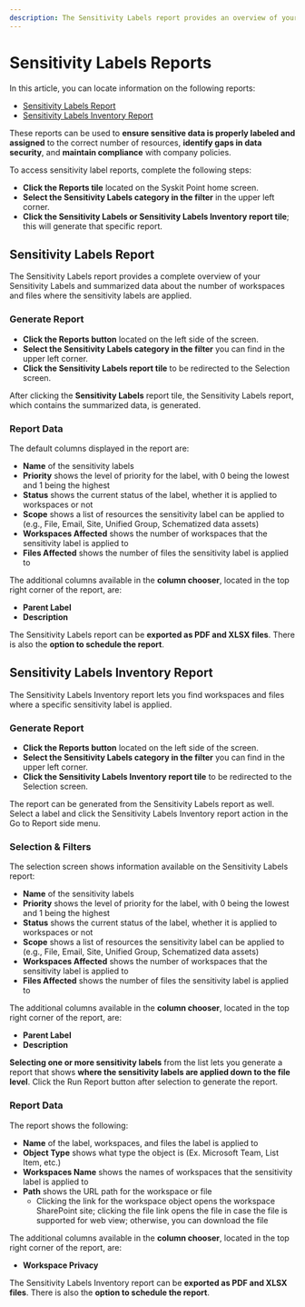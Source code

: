 ```yaml
---
description: The Sensitivity Labels report provides an overview of your sensitivity labels.
---
```


# Sensitivity Labels Reports

In this article, you can locate information on the following reports:

* [Sensitivity Labels Report](#sensitivity-labels-report)
* [Sensitivity Labels Inventory Report](#sensitivity-labels-inventory-report)

These reports can be used to **ensure sensitive data is properly labeled and assigned** to the correct number of resources, **identify gaps in data security**, and **maintain compliance** with company policies.

To access sensitivity label reports, complete the following steps:

* **Click the Reports tile** located on the Syskit Point home screen.
* **Select the Sensitivity Labels category in the filter** in the upper left corner.
* **Click the Sensitivity Labels or Sensitivity Labels Inventory report tile**; this will generate that specific report.

## Sensitivity Labels Report

The Sensitivity Labels report provides a complete overview of your Sensitivity Labels and summarized data about the number of workspaces and files where the sensitivity labels are applied.


### Generate Report

* **Click the Reports button** located on the left side of the screen.
* **Select the Sensitivity Labels category in the filter** you can find in the upper left corner.
* **Click the Sensitivity Labels report tile** to be redirected to the Selection screen.

After clicking the **Sensitivity Labels** report tile, the Sensitivity Labels report, which contains the summarized data, is generated.

### Report Data

The default columns displayed in the report are:    

* **Name** of the sensitivity labels
* **Priority** shows the level of priority for the label, with 0 being the lowest and 1 being the highest
* **Status** shows the current status of the label, whether it is applied to workspaces or not
* **Scope** shows a list of resources the sensitivity label can be applied to (e.g., File, Email, Site, Unified Group, Schematized data assets)
* **Workspaces Affected** shows the number of workspaces that the sensitivity label is applied to
* **Files Affected** shows the number of files the sensitivity label is applied to       


The additional columns available in the **column chooser**, located in the top right corner of the report, are:   
* **Parent Label**
* **Description**

The Sensitivity Labels report can be **exported as PDF and XLSX files**. There is also the **option to schedule the report**.


## Sensitivity Labels Inventory Report

The Sensitivity Labels Inventory report lets you find workspaces and files where a specific sensitivity label is applied.


### Generate Report

* **Click the Reports button** located on the left side of the screen.
* **Select the Sensitivity Labels category in the filter** you can find in the upper left corner.
* **Click the Sensitivity Labels Inventory report tile** to be redirected to the Selection screen.

The report can be generated from the Sensitivity Labels report as well. Select a label and click the Sensitivity Labels Inventory report action in the Go to Report side menu.

### Selection & Filters

The selection screen shows information available on the Sensitivity Labels report:  

* **Name** of the sensitivity labels
* **Priority** shows the level of priority for the label, with 0 being the lowest and 1 being the highest
* **Status** shows the current status of the label, whether it is applied to workspaces or not
* **Scope** shows a list of resources the sensitivity label can be applied to (e.g., File, Email, Site, Unified Group, Schematized data assets)
* **Workspaces Affected** shows the number of workspaces that the sensitivity label is applied to
* **Files Affected** shows the number of files the sensitivity label is applied to       

The additional columns available in the **column chooser**, located in the top right corner of the report, are:  
* **Parent Label**
* **Description**

**Selecting one or more sensitivity labels** from the list lets you generate a report that shows **where the sensitivity labels are applied down to the file level**.  Click the Run Report button after selection to generate the report.

### Report Data

The report shows the following:

* **Name** of the label, workspaces, and files the label is applied to
* **Object Type** shows what type the object is (Ex. Microsoft Team, List Item, etc.)
* **Workspaces Name** shows the names of workspaces that the sensitivity label is applied to
* **Path** shows the URL path for the workspace or file
    * Clicking the link for the workspace object opens the workspace SharePoint site; clicking the file link opens the file in case the file is supported for web view; otherwise, you can download the file

The additional columns available in the **column chooser**, located in the top right corner of the report, are:  
* **Workspace Privacy**

The Sensitivity Labels Inventory report can be **exported as PDF and XLSX files**. There is also the **option to schedule the report**.
